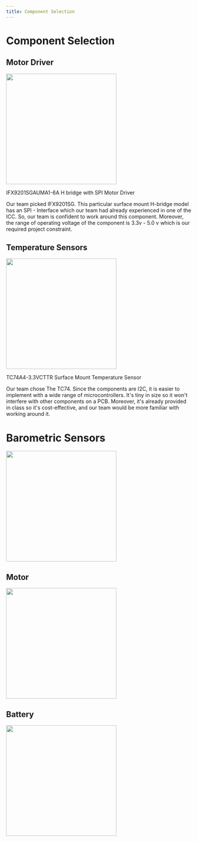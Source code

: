 ```yaml
---
title: Component Selection 
---
```

# Component Selection 

## Motor Driver 
<img src="(https://github.com/EGR314-Spring2024-Team303/EGR314-Spring2024-Team303.github.io/assets/156623314/058014ac-b02d-4cbe-af1f-cf782f4bfb76" width = "300" height = "300">

IFX9201SGAUMA1-6A H bridge with SPI Motor Driver

Our team picked IFX9201SG. This particular surface mount H-bridge model has an SPI - Interface which our team had already experienced in one of the ICC. 
So, our team is confident to work around this component. Moreover, the range of operating voltage of the component is 3.3v - 5.0 v which is our required project constraint.

## Temperature Sensors 
<img src ="https://github.com/EGR314-Spring2024-Team303/EGR314-Spring2024-Team303.github.io/assets/156623314/2faca3f8-fac7-4f8a-b503-419a9ad86b02" width = "300" height = "300">

TC74A4-3.3VCTTR Surface Mount Temperature Sensor

Our team chose The TC74.  Since the components are I2C, it is easier to implement with a wide range of microcontrollers. It's tiny in size so it won't interfere with other components on a PCB. 
Moreover, it's already provided in class so it's cost-effective, and our team would be more familiar with working around it. 

# Barometric Sensors
<img src ="https://github.com/EGR314-Spring2024-Team303/EGR314-Spring2024-Team303.github.io/assets/156623314/f21d38a9-6406-4f76-886d-1444f8d43790" width = "300" height = "300">

## Motor 
<img src="https://github.com/EGR314-Spring2024-Team303/EGR314-Spring2024-Team303.github.io/assets/156623314/473f5605-0852-48d4-82a9-e9fafdbad7e5" width ="300" height ="300">

## Battery
<img src="https://github.com/EGR314-Spring2024-Team303/EGR314-Spring2024-Team303.github.io/assets/156623314/df8f2404-8f6a-479f-bbb0-057acae989e3" width ="300" height="300">
